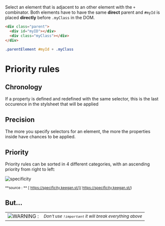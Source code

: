
Select an element that is adjacent to an other element with the `+` combinator. Both elements have to have the same **direct** parent and `#myId` is placed **directly** before `.myClass` in the DOM.

```html
<div class="parent">
  <div id="myID"></div>
  <div class="myClass"></div>
</div>
```

```css
.parentElement #myId + .myClass
```

# Priority rules


## Chronology

If a property is defined and redefined with the same selector, this is the last occurence in the stylsheet that will be applied

## Precision

The more you specify selectors for an element, the more the properties inside have chances to be applied.

## Priority

Priority rules can be sorted in 4 different categories, with an ascending priority from right to left: 

![specificity](../assets/images/css-selectors-specificity.png)

<small>**source : ** [ https://specificity.keegan.st/]( https://specificity.keegan.st/)</small>

## But...

|         |         |
|---------|---------|
|<span class="inline-img">![WARNING : ](../assets/images/warning-icon.png)</span> | <small>*Don't use `!important` it will break everything above*</small>|
